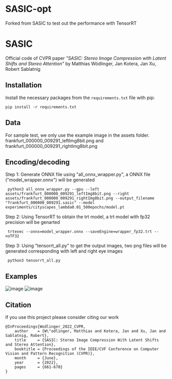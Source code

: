 # SASIC-opt
Forked from SASIC to test out the performance with TensorRT

# SASIC
Official code of CVPR paper *"SASIC: Stereo Image Compression with Latent Shifts and Stereo Attention"* by Matthias Wödlinger, Jan Kotera, Jan Xu, Robert Sablatnig

## Installation

Install the necessary packages from the `requirements.txt` file with pip:

```pip install -r requirements.txt```

## Data
For sample test, we only use the example image in the assets folder. frankfurt_000000_009291_leftImg8bit.png and frankfurt_000000_009291_rightImg8bit.png

## Encoding/decoding
 Step 1: Generate ONNX file using "all_onnx_wrapper.py", a ONNX file ("model_wrapper.onnx") will be generated 
     
     python3 all_onnx_wrapper.py --gpu --left assets/frankfurt_000000_009291_leftImg8bit.png --right assets/frankfurt_000000_009291_rightImg8bit.png --output_filename "frankfurt_000000_009291.sasic" --model experiments/cityscapes_lambda0.01_500epochs/model.pt

 Step 2: Using TensorRT to obtain the trt model, a trt model with fp32 precision will be genarted
     
     trtexec --onnx=model_wrapper.onnx --saveEngine=wrapper_fp32.trt --noTF32

 Step 3: Using "tensorrt_all.py" to get the output images, two png files will be generated corresponding with left and right eye images

     python3 tensorrt_all.py


## Examples
![image](./assets/cityscapes_example-01.png "Qualitative comparison for a sample from the Cityscapes dataset")
![image](./assets/instereo_example-02.png "Qualitative comparison for a sample from the InStereo2k dataset")

## Citation

If you use this project please consider citing our work

```
@InProceedings{Wodlinger_2022_CVPR,
    author    = {W\"odlinger, Matthias and Kotera, Jan and Xu, Jan and Sablatnig, Robert},
    title     = {SASIC: Stereo Image Compression With Latent Shifts and Stereo Attention},
    booktitle = {Proceedings of the IEEE/CVF Conference on Computer Vision and Pattern Recognition (CVPR)},
    month     = {June},
    year      = {2022},
    pages     = {661-670}
}
```
